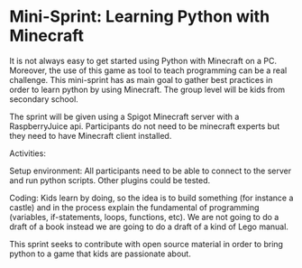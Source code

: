 # Mini-Sprint: Learning Python with Minecraft

It is not always easy to get started using Python with Minecraft on a PC. Moreover, the use of this game as tool to teach programming can be a real challenge. This mini-sprint has as main goal to gather best practices in order to learn python by using Minecraft. The group level will be kids from secondary school.

The sprint will be given using a Spigot Minecraft server with a RaspberryJuice api. Participants do not need to be minecraft experts but they need to have Minecraft client installed.

Activities:

  Setup environment: All participants need to be able to connect to the server and run python scripts. Other plugins could be tested.

  Coding: Kids learn by doing, so the idea is to build something (for instance a castle) and in the process explain the fundamental of programming (variables, if-statements, loops, functions, etc). We are not going to do a draft of a book instead we are going to do a draft of a kind of Lego manual.

  This sprint seeks to contribute with open source material in order to bring python to a game that kids are passionate about.
